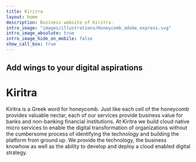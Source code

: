 ```yaml
---
title: Kiritra
layout: home
description: Business website of Kiritra.
intro_image: "images/illustrations/Honeycomb_adobe_express.svg"
intro_image_absolute: true
intro_image_hide_on_mobile: false
show_call_box: true
---
```


## Add wings to your digital aspirations

# Kiritra
Kiritra is a Greek word for honeycomb. Just like each cell of the honeycomb provides valuable nectar, each of our services provide business value for banks and non-banking financial institutions. At Kiritra we build cloud native micro services to enable the digital transformation of organizations without the cumbersome process of identifying the technology and building the platform from ground up. We provide the technology, the business knowhow as well as the ability to develop and deploy a cloud enabled digital strategy.
